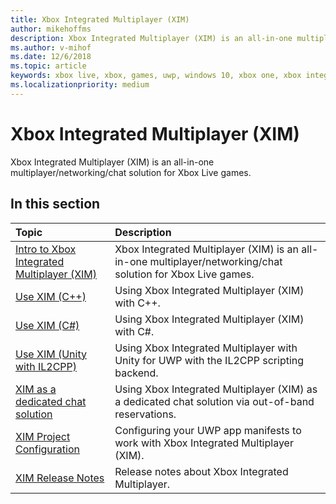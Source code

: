 ```yaml
---
title: Xbox Integrated Multiplayer (XIM)
author: mikehoffms
description: Xbox Integrated Multiplayer (XIM) is an all-in-one multiplayer/networking/chat solution for Xbox Live games.
ms.author: v-mihof
ms.date: 12/6/2018
ms.topic: article
keywords: xbox live, xbox, games, uwp, windows 10, xbox one, xbox integrated multiplayer
ms.localizationpriority: medium
---
```


# Xbox Integrated Multiplayer (XIM)

Xbox Integrated Multiplayer (XIM) is an all-in-one multiplayer/networking/chat solution for Xbox Live games.

## In this section

| Topic                                                                                                                                             | Description                                                                                                   |
|:--------------------------------------------------------------------------------------------------------------------------------------------------|:--------------------------------------------------------------------------------------------------------------|
| [Intro to Xbox Integrated Multiplayer (XIM)](intro-to-xbox-integrated-multiplayer.md) | Xbox Integrated Multiplayer (XIM) is an all-in-one multiplayer/networking/chat solution for Xbox Live games. |
| [Use XIM (C++)](xbox-integrated-multiplayer/using-xim.md) | Using Xbox Integrated Multiplayer (XIM) with C++. |
| [Use XIM (C#)](xbox-integrated-multiplayer/using-xim-cs.md) | Using Xbox Integrated Multiplayer (XIM) with C#. |
| [Use XIM (Unity with IL2CPP)](xbox-integrated-multiplayer/xim-unity-uwp-il2cpp.md) | Using Xbox Integrated Multiplayer with Unity for UWP with the IL2CPP scripting backend. |
| [XIM as a dedicated chat solution](xbox-integrated-multiplayer/xim-reservations.md) | Using Xbox Integrated Multiplayer (XIM) as a dedicated chat solution via out-of-band reservations. |
| [XIM Project Configuration](xbox-integrated-multiplayer/xim-manifest.md) | Configuring your UWP app manifests to work with Xbox Integrated Multiplayer (XIM). |
| [XIM Release Notes](xbox-integrated-multiplayer/xim-release-notes.md) | Release notes about Xbox Integrated Multiplayer. |
